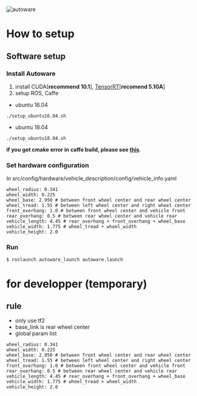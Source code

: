 ![autoware](https://user-images.githubusercontent.com/8327598/69472442-cca50b00-0ded-11ea-9da0-9e2302aa1061.png)

# How to setup
## Software setup
### Install Autoware
1. install CUDA[**recommend 10.1**], [TensorRT](https://docs.nvidia.com/deeplearning/sdk/tensorrt-archived/index.html)[**recomend 5.1GA**]
2. setup ROS, Caffe
- ubuntu 16.04
```
./setup_ubuntu16.04.sh
```
- ubuntu 18.04

```
./setup_ubuntu18.04.sh
```
**if you got cmake error in caffe build, please see [this](https://github.com/tier4/Autoware-T4B/wiki/Trouble-shooting)**.

### Set hardware configuration
In src/config/hardware/vehicle_description/config/vehicle_info.yaml
```
wheel_radius: 0.341
wheel_width: 0.225
wheel_base: 2.950 # between front wheel center and rear wheel center
wheel_tread: 1.55 # between left wheel center and right wheel center
front_overhang: 1.0 # between front wheel center and vehicle front
rear_overhang: 0.5 # between rear wheel center and vehicle rear 
vehicle_length: 4.45 # rear_overhang + front_overhang + wheel_base
vehicle_width: 1.775 # wheel_tread + wheel_width
vehicle_height: 2.0
```

### Run
```
$ roslaunch autoware_launch autoware.launch
```

# for developper (temporary)
## rule
- only use tf2
- base_link is rear wheel center
- global param list
```
wheel_radius: 0.341
wheel_width: 0.225
wheel_base: 2.950 # between front wheel center and rear wheel center
wheel_tread: 1.55 # between left wheel center and right wheel center
front_overhang: 1.0 # between front wheel center and vehicle front
rear_overhang: 0.5 # between rear wheel center and vehicle rear 
vehicle_length: 4.45 # rear_overhang + front_overhang + wheel_base
vehicle_width: 1.775 # wheel_tread + wheel_width
vehicle_height: 2.0
```
